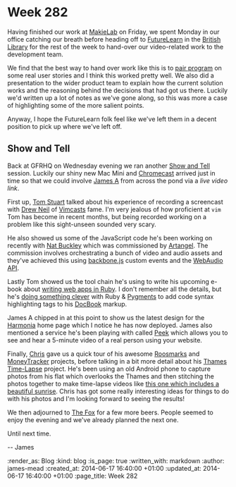 Week 282
========

Having finished our work at [MakieLab][] on Friday, we spent Monday in our office catching our breath before heading off to [FutureLearn][] in the [British Library][] for the rest of the week to hand-over our video-related work to the development team.

We find that the best way to hand over work like this is to [pair program][] on some real user stories and I think this worked pretty well. We also did a presentation to the wider product team to explain how the current solution works and the reasoning behind the decisions that had got us there. Luckily we'd written up a lot of notes as we've gone along, so this was more a case of highlighting some of the more salient points.

Anyway, I hope the FutureLearn folk feel like we've left them in a decent position to pick up where we've left off.

## Show and Tell

Back at GFRHQ on Wednesday evening we ran another [Show and Tell][] session. Luckily our shiny new Mac Mini and [Chromecast][] arrived just in time so that we could involve [James A][] from across the pond via a _live video link_.

First up, [Tom Stuart][] talked about his experience of recording a screencast with [Drew Neil][] of [Vimcasts][] fame. I'm very jealous of how proficient at `vim` Tom has become in recent months, but being recorded working on a problem like this sight-unseen sounded very scary.

He also showed us some of the JavaScript code he's been working on recently with [Nat Buckley][] which was commissioned by [Artangel][]. The commission involves orchestrating a bunch of video and audio assets and they've achieved this using [backbone.js][] custom events and the [WebAudio API][].

Lastly Tom showed us the tool chain he's using to write his upcoming e-book about [writing web apps in Ruby][ruby-web-app-ebook]. I don't remember all the details, but he's [doing something clever][highlight-gist] with Ruby & [Pygments][] to add code syntax highlighting tags to his [DocBook][] markup.

James A chipped in at this point to show us the latest design for the [Harmonia][] home page which I notice he has now deployed. James also mentioned a service he's been playing with called [Peek][] which allows you to see and hear a 5-minute video of a real person using your website.

Finally, [Chris][] gave us a quick tour of his awesome [Roosmarks][] and [MoneyTracker][] projects, before talking in a bit more detail about his [Thames Time-Lapse][] project. He's been using an old Android phone to capture photos from his flat which overlooks the Thames and then stitching the photos together to make time-lapse videos like [this one which includes a beautiful sunrise][sample-time-lapse-video]. Chris has got some really interesting ideas for things to do with his photos and I'm looking forward to seeing the results!

We then adjourned to [The Fox][] for a few more beers. People seemed to enjoy the evening and we've already planned the next one.

Until next time.

-- James


[MakieLab]: http://www.makieworld.com/
[FutureLearn]: https://www.futurelearn.com/
[British Library]: http://www.bl.uk/
[pair program]: http://www.extremeprogramming.org/rules/pair.html
[Show and Tell]: /week-274#show-and-tell
[Chromecast]: http://www.google.co.uk/intl/en_uk/chrome/devices/chromecast/
[James A]: https://twitter.com/lazyatom
[Tom Stuart]: https://twitter.com/tomstuart
[Drew Neil]: http://twitter.com/nelstrom
[Vimcasts]: http://vimcasts.org/
[Nat Buckley]: https://twitter.com/ntlk
[backbone.js]: http://backbonejs.org/
[WebAudio API]: http://www.w3.org/TR/webaudio/
[Artangel]: http://www.artangel.org.uk/
[ruby-web-app-ebook]: http://rubywebapp.com/
[highlight-gist]: https://gist.github.com/tomstuart/4462577
[Pygments]: http://pygments.org/
[DocBook]: http://www.docbook.org/
[XSL-FO]: http://www.xml.com/pub/a/2002/03/20/xsl-fo.html
[Harmonia]: https://harmonia.io/
[Peek]: http://peek.usertesting.com/
[Chris]: /chris-roos
[Roosmarks]: https://github.com/chrisroos/roosmarks
[MoneyTracker]: https://github.com/chrisroos/money-tracker
[Thames Time-Lapse]: https://github.com/chrisroos/thames-time-lapse
[sample-time-lapse-video]: https://thames-time-lapse.s3.amazonaws.com/videos/2014-06-08.800x600.mp4
[The Fox]: http://www.thefoxpublichouse.co.uk/


:render_as: Blog
:kind: blog
:is_page: true
:written_with: markdown
:author: james-mead
:created_at: 2014-06-17 16:40:00 +01:00
:updated_at: 2014-06-17 16:40:00 +01:00
:page_title: Week 282
